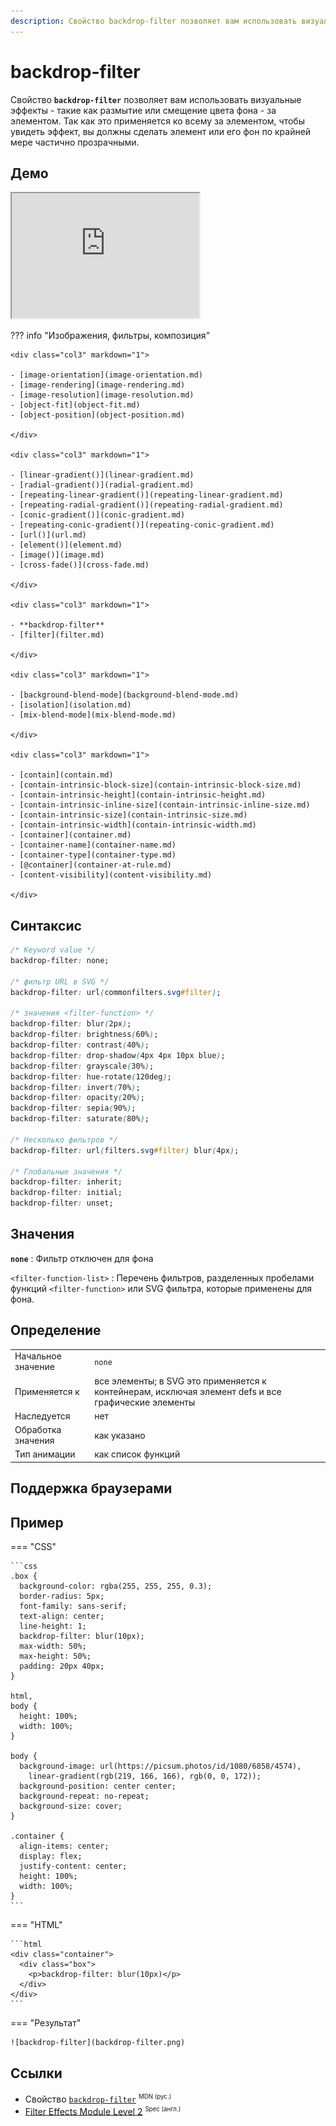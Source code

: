 ```yaml
---
description: Свойство backdrop-filter позволяет вам использовать визуальные эффекты - такие как размытие или смещение цвета фона - за элементом
---
```


# backdrop-filter

Свойство **`backdrop-filter`** позволяет вам использовать визуальные эффекты - такие как размытие или смещение цвета фона - за элементом. Так как это применяется ко всему за элементом, чтобы увидеть эффект, вы должны сделать элемент или его фон по крайней мере частично прозрачными.

## Демо

<iframe class="interactive is-default-height" height="200" src="https://interactive-examples.mdn.mozilla.net/pages/css/backdrop-filter.html" title="MDN Web Docs Interactive Example" loading="lazy" data-readystate="complete"></iframe>

??? info "Изображения, фильтры, композиция"

    <div class="col3" markdown="1">

    - [image-orientation](image-orientation.md)
    - [image-rendering](image-rendering.md)
    - [image-resolution](image-resolution.md)
    - [object-fit](object-fit.md)
    - [object-position](object-position.md)

    </div>

    <div class="col3" markdown="1">

    - [linear-gradient()](linear-gradient.md)
    - [radial-gradient()](radial-gradient.md)
    - [repeating-linear-gradient()](repeating-linear-gradient.md)
    - [repeating-radial-gradient()](repeating-radial-gradient.md)
    - [conic-gradient()](conic-gradient.md)
    - [repeating-conic-gradient()](repeating-conic-gradient.md)
    - [url()](url.md)
    - [element()](element.md)
    - [image()](image.md)
    - [cross-fade()](cross-fade.md)

    </div>

    <div class="col3" markdown="1">

    - **backdrop-filter**
    - [filter](filter.md)

    </div>

    <div class="col3" markdown="1">

    - [background-blend-mode](background-blend-mode.md)
    - [isolation](isolation.md)
    - [mix-blend-mode](mix-blend-mode.md)

    </div>

    <div class="col3" markdown="1">

    - [contain](contain.md)
    - [contain-intrinsic-block-size](contain-intrinsic-block-size.md)
    - [contain-intrinsic-height](contain-intrinsic-height.md)
    - [contain-intrinsic-inline-size](contain-intrinsic-inline-size.md)
    - [contain-intrinsic-size](contain-intrinsic-size.md)
    - [contain-intrinsic-width](contain-intrinsic-width.md)
    - [container](container.md)
    - [container-name](container-name.md)
    - [container-type](container-type.md)
    - [@container](container-at-rule.md)
    - [content-visibility](content-visibility.md)

    </div>

## Синтаксис

```css
/* Keyword value */
backdrop-filter: none;

/* фильтр URL в SVG */
backdrop-filter: url(commonfilters.svg#filter);

/* значения <filter-function> */
backdrop-filter: blur(2px);
backdrop-filter: brightness(60%);
backdrop-filter: contrast(40%);
backdrop-filter: drop-shadow(4px 4px 10px blue);
backdrop-filter: grayscale(30%);
backdrop-filter: hue-rotate(120deg);
backdrop-filter: invert(70%);
backdrop-filter: opacity(20%);
backdrop-filter: sepia(90%);
backdrop-filter: saturate(80%);

/* Несколько фильтров */
backdrop-filter: url(filters.svg#filter) blur(4px);

/* Глобальные значения */
backdrop-filter: inherit;
backdrop-filter: initial;
backdrop-filter: unset;
```

## Значения

**`none`**
: Фильтр отключен для фона

`<filter-function-list>`
: Перечень фильтров, разделенных пробелами функций `<filter-function>` или SVG фильтра, которые применены для фона.

## Определение

|                    |                                                                                                     |
| ------------------ | --------------------------------------------------------------------------------------------------- |
| Начальное значение | `none`                                                                                              |
| Применяется к      | все элементы; в SVG это применяется к контейнерам, исключая элемент defs и все графические элементы |
| Наследуется        | нет                                                                                                 |
| Обработка значения | как указано                                                                                         |
| Тип анимации       | как список функций                                                                                  |

## Поддержка браузерами

<p class="ciu_embed" data-feature="mdn-css__properties__backdrop-filter" data-periods="future_1,current,past_1,past_2" data-accessible-colours="false"></p>

## Пример

=== "CSS"

    ```css
    .box {
      background-color: rgba(255, 255, 255, 0.3);
      border-radius: 5px;
      font-family: sans-serif;
      text-align: center;
      line-height: 1;
      backdrop-filter: blur(10px);
      max-width: 50%;
      max-height: 50%;
      padding: 20px 40px;
    }

    html,
    body {
      height: 100%;
      width: 100%;
    }

    body {
      background-image: url(https://picsum.photos/id/1080/6858/4574),
        linear-gradient(rgb(219, 166, 166), rgb(0, 0, 172));
      background-position: center center;
      background-repeat: no-repeat;
      background-size: cover;
    }

    .container {
      align-items: center;
      display: flex;
      justify-content: center;
      height: 100%;
      width: 100%;
    }
    ```

=== "HTML"

    ```html
    <div class="container">
      <div class="box">
        <p>backdrop-filter: blur(10px)</p>
      </div>
    </div>
    ```

=== "Результат"

    ![backdrop-filter](backdrop-filter.png)

## Ссылки

- Свойство [`backdrop-filter`](https://developer.mozilla.org/ru/docs/Web/CSS/backdrop-filter) <sup><small>MDN (рус.)</small></sup>
- [Filter Effects Module Level 2](https://drafts.fxtf.org/filter-effects-2/#BackdropFilterProperty) <sup><small>Spec (англ.)</small></sup>
